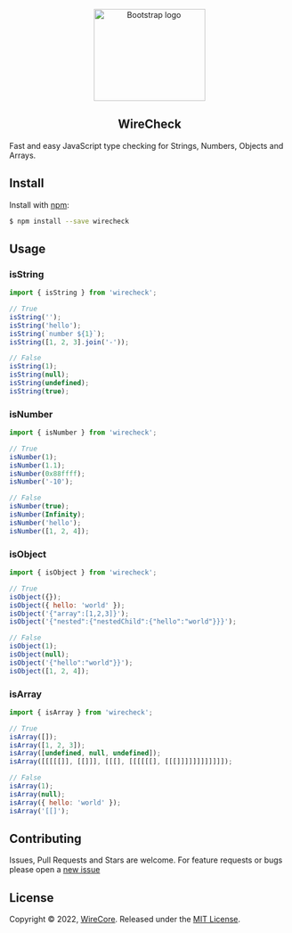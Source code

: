 <p align="center">
  <a href="https://github.com/WireCore/wirecheck">
    <img src="https://wirecore.net/img/svg/logo.svg" alt="Bootstrap logo" width="200" height="165" />
  </a>
</p>

<h2 align="center">WireCheck</h2>

Fast and easy JavaScript type checking for Strings, Numbers, Objects and Arrays.

## Install

Install with [npm](https://www.npmjs.com/):

```sh
$ npm install --save wirecheck
```

## Usage

### isString

```javascript
import { isString } from 'wirecheck';

// True
isString('');
isString('hello');
isString(`number ${1}`);
isString([1, 2, 3].join('-'));

// False
isString(1);
isString(null);
isString(undefined);
isString(true);
```

### isNumber

```javascript
import { isNumber } from 'wirecheck';

// True
isNumber(1);
isNumber(1.1);
isNumber(0x88ffff);
isNumber('-10');

// False
isNumber(true);
isNumber(Infinity);
isNumber('hello');
isNumber([1, 2, 4]);
```

### isObject

```javascript
import { isObject } from 'wirecheck';

// True
isObject({});
isObject({ hello: 'world' });
isObject('{"array":[1,2,3]}');
isObject('{"nested":{"nestedChild":{"hello":"world"}}}');

// False
isObject(1);
isObject(null);
isObject('{"hello":"world"}}');
isObject([1, 2, 4]);
```

### isArray

```javascript
import { isArray } from 'wirecheck';

// True
isArray([]);
isArray([1, 2, 3]);
isArray([undefined, null, undefined]);
isArray([[[[[]], [[]]], [[[], [[[[[[], [[[]]]]]]]]]]]]);

// False
isArray(1);
isArray(null);
isArray({ hello: 'world' });
isArray('[[]');
```

## Contributing

Issues, Pull Requests and Stars are welcome. For feature requests or bugs please open a [new issue](https://github.com/WireCore/wirecheck/issues/new/choose)

## License

Copyright © 2022, [WireCore](https://github.com/wirecore).
Released under the [MIT License](LICENSE).
